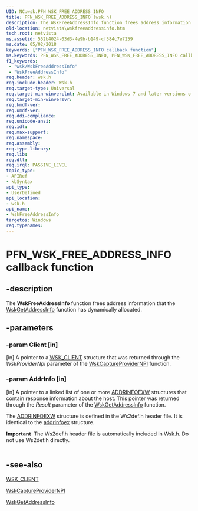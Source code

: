 ```yaml
---
UID: NC:wsk.PFN_WSK_FREE_ADDRESS_INFO
title: PFN_WSK_FREE_ADDRESS_INFO (wsk.h)
description: The WskFreeAddressInfo function frees address information that the WskGetAddressInfo function has dynamically allocated.
old-location: netvista\wskfreeaddressinfo.htm
tech.root: netvista
ms.assetid: 552b4024-03d3-4e9b-b149-cf584c7e7259
ms.date: 05/02/2018
keywords: ["PFN_WSK_FREE_ADDRESS_INFO callback function"]
ms.keywords: PFN_WSK_FREE_ADDRESS_INFO, PFN_WSK_FREE_ADDRESS_INFO callback, WskFreeAddressInfo, WskFreeAddressInfo callback function [Network Drivers Starting with Windows Vista], netvista.wskfreeaddressinfo, wsk/WskFreeAddressInfo, wskref_dff141b0-8164-439d-9ad7-69a4d2207f31.xml
f1_keywords:
 - "wsk/WskFreeAddressInfo"
 - "WskFreeAddressInfo"
req.header: wsk.h
req.include-header: Wsk.h
req.target-type: Universal
req.target-min-winverclnt: Available in Windows 7 and later versions of the Windows operating   systems.
req.target-min-winversvr: 
req.kmdf-ver: 
req.umdf-ver: 
req.ddi-compliance: 
req.unicode-ansi: 
req.idl: 
req.max-support: 
req.namespace: 
req.assembly: 
req.type-library: 
req.lib: 
req.dll: 
req.irql: PASSIVE_LEVEL
topic_type:
- APIRef
- kbSyntax
api_type:
- UserDefined
api_location:
- wsk.h
api_name:
- WskFreeAddressInfo
targetos: Windows
req.typenames: 
---
```


# PFN_WSK_FREE_ADDRESS_INFO callback function


## -description


The 
  <b>WskFreeAddressInfo</b> function frees address information that the 
  <a href="https://docs.microsoft.com/windows-hardware/drivers/ddi/wsk/nc-wsk-pfn_wsk_get_address_info">WskGetAddressInfo</a> function has dynamically
  allocated.


## -parameters




### -param Client [in]

[in] A pointer to a 
     <a href="https://docs.microsoft.com/windows-hardware/drivers/network/wsk-client">WSK_CLIENT</a> structure that was returned through
     the 
     <i>WskProviderNpi</i> parameter of the 
     <a href="https://docs.microsoft.com/windows-hardware/drivers/ddi/wsk/nf-wsk-wskcaptureprovidernpi">
     WskCaptureProviderNPI</a> function.


### -param AddrInfo [in]

[in] A pointer to a linked list of one or more <a href="https://docs.microsoft.com/windows/desktop/api/ws2def/ns-ws2def-addrinfoexw">ADDRINFOEXW</a> structures that contain response
     information about the host. This pointer was returned through the 
     <i>Result</i> parameter of the 
     <a href="https://docs.microsoft.com/windows-hardware/drivers/ddi/wsk/nc-wsk-pfn_wsk_get_address_info">WskGetAddressInfo</a> function.
     

The <a href="https://docs.microsoft.com/windows/desktop/api/ws2def/ns-ws2def-addrinfoexw">ADDRINFOEXW</a> structure is defined in the 
     Ws2def.h header file. It is identical to the 
     <a href="https://docs.microsoft.com/windows/desktop/api/ws2def/ns-ws2def-addrinfoexw">addrinfoex</a> structure.

<div class="alert"><b>Important</b>  The 
     Ws2def.h header file is automatically included in 
     Wsk.h. Do not use 
     Ws2def.h directly.</div>
<div> </div>

## -see-also




<a href="https://docs.microsoft.com/windows-hardware/drivers/network/wsk-client">WSK_CLIENT</a>



<a href="https://docs.microsoft.com/windows-hardware/drivers/ddi/wsk/nf-wsk-wskcaptureprovidernpi">WskCaptureProviderNPI</a>



<a href="https://docs.microsoft.com/windows-hardware/drivers/ddi/wsk/nc-wsk-pfn_wsk_get_address_info">WskGetAddressInfo</a>
 

 

